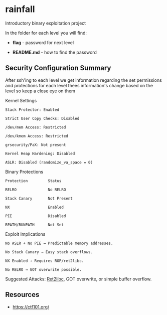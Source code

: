 # rainfall

Introductory binary exploitation project

In the folder for each level you will find:

* **flag** - password for next level

* **README.md** - how to find the password

## Security Configuration Summary

After ssh'ing to each level we get information regarding the set permissions and protections for each level
thees information's change based on the level so keep a close eye on them

Kernel Settings

    Stack Protector: Enabled

    Strict User Copy Checks: Disabled

    /dev/mem Access: Restricted

    /dev/kmem Access: Restricted

    grsecurity/PaX: Not present

    Kernel Heap Hardening: Disabled

    ASLR: Disabled (randomize_va_space = 0)

Binary Protections

    Protection         Status

    RELRO              No RELRO

    Stack Canary       Not Present

    NX                 Enabled

    PIE                Disabled

    RPATH/RUNPATH      Not Set


Exploit Implications

    No ASLR + No PIE → Predictable memory addresses.

    No Stack Canary → Easy stack overflows.

    NX Enabled → Requires ROP/ret2libc.

    No RELRO → GOT overwrite possible.

Suggested Attacks: [Ret2libc](https://en.wikipedia.org/wiki/Return-to-libc_attack), GOT overwrite, or simple buffer overflow.

## Resources
 - https://ctf101.org/
